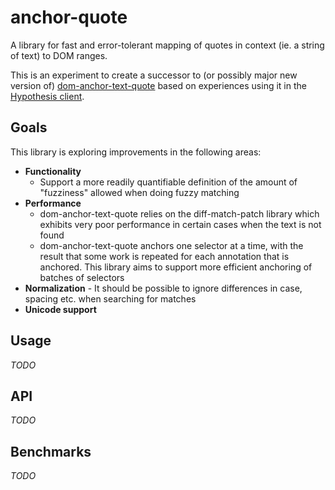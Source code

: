 # anchor-quote

A library for fast and error-tolerant mapping of quotes in context (ie. a string
of text) to DOM ranges.

This is an experiment to create a successor to (or possibly major new version
of) [dom-anchor-text-quote](https://github.com/tilgovi/dom-anchor-text-quote)
based on experiences using it in the [Hypothesis
client](https://github.com/hypothesis/client).

## Goals

This library is exploring improvements in the following areas:

- **Functionality**
  - Support a more readily quantifiable definition of the amount of "fuzziness"
    allowed when doing fuzzy matching
- **Performance**
  - dom-anchor-text-quote relies on the diff-match-patch library which exhibits
    very poor performance in certain cases when the text is not found
  - dom-anchor-text-quote anchors one selector at a time, with the result that
    some work is repeated for each annotation that is anchored. This library
    aims to support more efficient anchoring of batches of selectors
- **Normalization**  - It should be possible to ignore differences in case,
     spacing etc. when searching for matches
- **Unicode support** 

## Usage

*TODO*

## API

*TODO*

## Benchmarks

*TODO*
